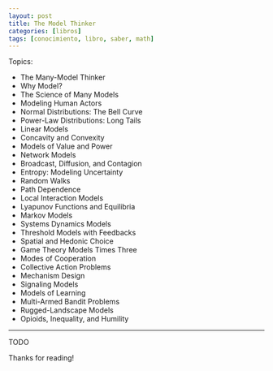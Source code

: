 ```yaml
---
layout: post
title: The Model Thinker
categories: [libros]
tags: [conocimiento, libro, saber, math]
---
```


<!--Resumen-->

Topics:
- The Many-Model Thinker
- Why Model?
- The Science of Many Models
- Modeling Human Actors
- Normal Distributions: The Bell Curve
- Power-Law Distributions: Long Tails
- Linear Models
- Concavity and Convexity
- Models of Value and Power
- Network Models
- Broadcast, Diffusion, and Contagion
- Entropy: Modeling Uncertainty
- Random Walks
- Path Dependence
- Local Interaction Models
- Lyapunov Functions and Equilibria
- Markov Models
- Systems Dynamics Models
- Threshold Models with Feedbacks
- Spatial and Hedonic Choice
- Game Theory Models Times Three
- Modes of Cooperation
- Collective Action Problems
- Mechanism Design
- Signaling Models
- Models of Learning
- Multi-Armed Bandit Problems
- Rugged-Landscape Models
- Opioids, Inequality, and Humility

---

<!--more-->
TODO
  
Thanks for reading!